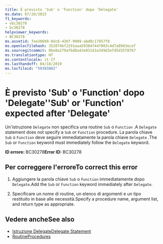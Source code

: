 ```yaml
---
title: È previsto 'Sub' o 'Function' dopo 'Delegate'
ms.date: 07/20/2015
f1_keywords:
- vbc30278
- bc30278
helpviewer_keywords:
- BC30278
ms.assetid: fee206b9-8dc0-436f-9909-abd8c17957f8
ms.openlocfilehash: 352874bf2291aaa593847447803c4d7a0943ecef
ms.sourcegitcommit: 0be8a279af6d8a43e03141e349d3efd5d35f8767
ms.translationtype: HT
ms.contentlocale: it-IT
ms.lasthandoff: 04/18/2019
ms.locfileid: "59303882"
---
```

# <a name="sub-or-function-expected-after-delegate"></a><span data-ttu-id="eae17-102">È previsto 'Sub' o 'Function' dopo 'Delegate'</span><span class="sxs-lookup"><span data-stu-id="eae17-102">'Sub' or 'Function' expected after 'Delegate'</span></span>
<span data-ttu-id="eae17-103">Un'istruzione `Delegate` non specifica una routine `Sub` o `Function` .</span><span class="sxs-lookup"><span data-stu-id="eae17-103">A `Delegate` statement does not specify a `Sub` or `Function` procedure.</span></span> <span data-ttu-id="eae17-104">La parola chiave `Sub` o `Function` deve seguire immediatamente la parola chiave `Delegate` .</span><span class="sxs-lookup"><span data-stu-id="eae17-104">The `Sub` or `Function` keyword must immediately follow the `Delegate` keyword.</span></span>  
  
 <span data-ttu-id="eae17-105">**ID errore:** BC30278</span><span class="sxs-lookup"><span data-stu-id="eae17-105">**Error ID:** BC30278</span></span>  
  
## <a name="to-correct-this-error"></a><span data-ttu-id="eae17-106">Per correggere l'errore</span><span class="sxs-lookup"><span data-stu-id="eae17-106">To correct this error</span></span>  
  
1. <span data-ttu-id="eae17-107">Aggiungere la parola chiave `Sub` o `Function` immediatamente dopo `Delegate`.</span><span class="sxs-lookup"><span data-stu-id="eae17-107">Add the `Sub` or `Function` keyword immediately after `Delegate`.</span></span>  
  
2. <span data-ttu-id="eae17-108">Specificare un nome di routine, un elenco di argomenti e un tipo restituito in base alle necessità.</span><span class="sxs-lookup"><span data-stu-id="eae17-108">Specify a procedure name, argument list, and return type as appropriate.</span></span>  
  
## <a name="see-also"></a><span data-ttu-id="eae17-109">Vedere anche</span><span class="sxs-lookup"><span data-stu-id="eae17-109">See also</span></span>

- [<span data-ttu-id="eae17-110">Istruzione Delegate</span><span class="sxs-lookup"><span data-stu-id="eae17-110">Delegate Statement</span></span>](../../visual-basic/language-reference/statements/delegate-statement.md)
- [<span data-ttu-id="eae17-111">Routine</span><span class="sxs-lookup"><span data-stu-id="eae17-111">Procedures</span></span>](../../visual-basic/programming-guide/language-features/procedures/index.md)
